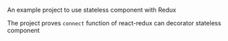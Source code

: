 An example project to use stateless component with Redux

The project proves `connect` function of react-redux can decorator stateless component